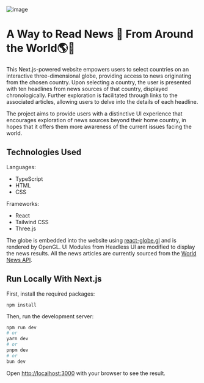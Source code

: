 ![image](https://github.com/ljb135/global-news/assets/48495973/205d763d-a38e-449f-9a74-3c0c05856069)
# A Way to Read News 📰 From Around the World🌎👀
This Next.js-powered website empowers users to select countries on an interactive three-dimensional globe, providing access to news originating from the chosen country. Upon selecting a country, the user is presented with ten headlines from news sources of that country, displayed chronologically. Further exploration is facilitated through links to the associated articles, allowing users to delve into the details of each headline.

The project aims to provide users with a distinctive UI experience that encourages exploration of news sources beyond their home country, in hopes that it offers them more awareness of the current issues facing the world.

## Technologies Used
Languages:
* TypeScript
* HTML
* CSS

Frameworks:
* React
* Tailwind CSS
* Three.js

The globe is embedded into the website using [react-globe.gl](https://github.com/vasturiano/react-globe.gl) and is rendered by OpenGL. UI Modules from Headless UI are modified to display the news results. All the news articles are currently sourced from the [World News API](https://worldnewsapi.com/).

## Run Locally With Next.js
First, install the required packages:

```
npm install
```

Then, run the development server:

```bash
npm run dev
# or
yarn dev
# or
pnpm dev
# or
bun dev
```

Open [http://localhost:3000](http://localhost:3000) with your browser to see the result.
